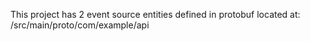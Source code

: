 This project has 2 event source entities defined in protobuf located at:
/src/main/proto/com/example/api